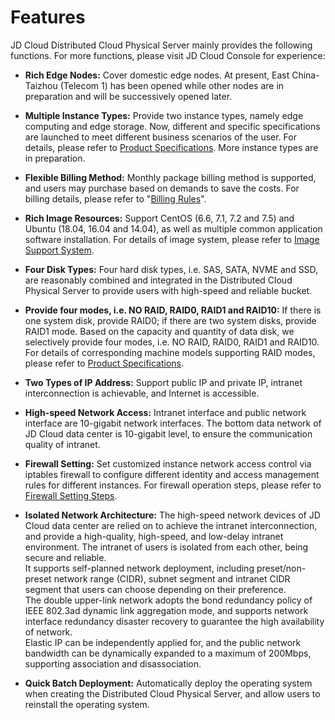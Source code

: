 # Features

JD Cloud Distributed Cloud Physical Server mainly provides the following functions. For more functions, please visit JD Cloud Console for experience:

- **Rich Edge Nodes:**
Cover domestic edge nodes. At present, East China-Taizhou (Telecom 1) has been opened while other nodes are in preparation and will be successively opened later.
- **Multiple Instance Types:**
Provide two instance types, namely edge computing and edge storage. Now, different and specific specifications are launched to meet different business scenarios of the user. For details, please refer to [Product Specifications](../Introduction/Specifications.md). More instance types are in preparation.
- **Flexible Billing Method:**
Monthly package billing method is supported, and users may purchase based on demands to save the costs. For billing details, please refer to "[Billing Rules](../Pricing/Billing-Overview.md)".
- **Rich Image Resources:**
Support CentOS (6.6, 7.1, 7.2 and 7.5) and Ubuntu (18.04, 16.04 and 14.04), as well as multiple common application software installation. For details of image system, please refer to [Image Support System](../Operation-Guide/Image/Description-Image.md).
- **Four Disk Types:**
Four hard disk types, i.e. SAS, SATA, NVME and SSD, are reasonably combined and integrated in the Distributed Cloud Physical Server to provide users with high-speed and reliable bucket.
- **Provide four modes, i.e. NO RAID, RAID0, RAID1 and RAID10:**
If there is one system disk, provide RAID0; if there are two system disks, provide RAID1 mode. Based on the capacity and quantity of data disk, we selectively provide four modes, i.e. NO RAID, RAID0, RAID1 and RAID10. For details of corresponding machine models supporting RAID modes, please refer to [Product Specifications](../Introduction/Specifications.md).
- **Two Types of IP Address:**
Support public IP and private IP, intranet interconnection is achievable, and Internet is accessible.
- **High-speed Network Access:**
Intranet interface and public network interface are 10-gigabit network interfaces. The bottom data network of JD Cloud data center is 10-gigabit level, to ensure the communication quality of intranet.
- **Firewall Setting:**
Set customized instance network access control via iptables firewall to configure different identity and access management rules for different instances. For firewall operation steps, please refer to [Firewall Setting Steps](../Operation-Guide/Network-And-Security/Steps-Network-And-Security.md).
- **Isolated Network Architecture:**
The high-speed network devices of JD Cloud data center are relied on to achieve the intranet interconnection, and provide a high-quality, high-speed, and low-delay intranet environment. The intranet of users is isolated from each other, being secure and reliable.</br>
It supports self-planned network deployment, including preset/non-preset network range (CIDR), subnet segment and intranet CIDR segment that users can choose depending on their preference.</br>
The double upper-link network adopts the bond redundancy policy of IEEE 802.3ad dynamic link aggregation mode, and supports network interface redundancy disaster recovery to guarantee the high availability of network.</br>
Elastic IP can be independently applied for, and the public network bandwidth can be dynamically expanded to a maximum of 200Mbps, supporting association and disassociation.

- **Quick Batch Deployment:**
Automatically deploy the operating system when creating the Distributed Cloud Physical Server, and allow users to reinstall the operating system.

